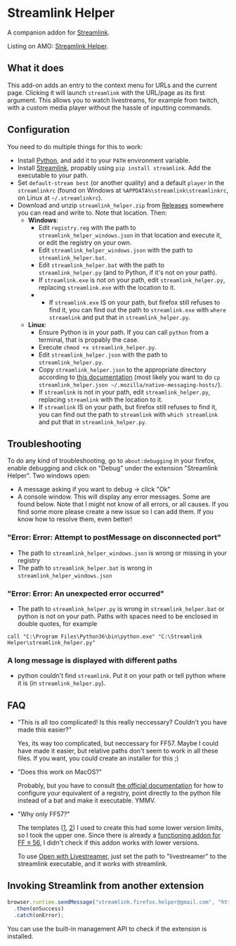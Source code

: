 # Streamlink Helper

A companion addon for [Streamlink](https://github.com/streamlink/streamlink).

Listing on AMO: [Streamlink Helper](https://addons.mozilla.org/en-US/firefox/addon/streamlink-helper/).

## What it does

This add-on adds an entry to the context menu for URLs and the current page. Clicking it will launch `streamlink` with the URL/page as its first argument.
This allows you to watch livestreams, for example from twitch, with a custom media player without the hassle of inputting commands.

## Configuration

You need to do multiple things for this to work:
- Install [Python](https://python.org), and add it to your `PATH` environment variable.
- Install [Streamlink](https://github.com/streamlink/streamlink), propably using `pip install streamlink`. Add the executable to your path.
- Set `default-stream best` (or another quality) and a default `player` in the `streamlinkrc` (found on Windows at `%APPDATA%\streamlink\streamlinkrc`, on Linux at `~/.streamlinkrc`).
- Download and unzip `streamlink_helper.zip` from [Releases](https://github.com/plneappl/streamlink_helper/releases) somewhere you can read and write to. Note that location. Then:
    - **Windows**:
        + Edit `registry.reg` with the path to `streamlink_helper_windows.json` in that location and execute it, or edit the registry on your own.
        + Edit `streamlink_helper_windows.json` with the path to `streamlink_helper.bat`.
        + Edit `streamlink_helper.bat` with the path to `streamlink_helper.py` (and to Python, if it's not on your path).
        + If `streamlink.exe` is not on your path, edit `streamlink_helper.py`, replacing `streamlink.exe` with the location to it.
        + + If `streamlink.exe` IS on your path, but firefox still refuses to find it, you can find out the path to `streamlink.exe` with `where streamlink` and put that in `streamlink_helper.py`.
    - **Linux**:
        + Ensure Python is in your path. If you can call `python` from a terminal, that is propably the case.
        + Execute `chmod +x streamlink_helper.py`.
        + Edit `streamlink_helper.json` with the path to `streamlink_helper.py`.
        + Copy `streamlink_helper.json` to the appropriate directory according to [this documentation](https://developer.mozilla.org/en-US/Add-ons/WebExtensions/Native_manifests#Linux) (most likely you want to do `cp streamlink_helper.json ~/.mozilla/native-messaging-hosts/`).
        + If `streamlink` is not in your path, edit `streamlink_helper.py`, replacing `streamlink` with the location to it.
        + If `streamlink` IS on your path, but firefox still refuses to find it, you can find out the path to `streamlink` with `which streamlink` and put that in `streamlink_helper.py`.

## Troubleshooting

To do any kind of troubleshooting, go to `about:debugging` in your firefox, enable debugging and click on "Debug" under the extension "Streamlink Helper".
Two windows open: 
- A message asking if you want to debug → click "Ok"
- A console window. This will display any error messages. Some are found below. Note that I might not know of all errors, or all causes. If you find some more please create a new issue so I can add them. If you know how to resolve them, even better!

### "Error: Error: Attempt to postMessage on disconnected port"
- The path to `streamlink_helper_windows.json` is wrong or missing in your registry
- The path to `streamlink_helper.bat` is wrong in `streamlink_helper_windows.json`

### "Error: Error: An unexpected error occurred"
- The path to `streamlink_helper.py` is wrong in `streamlink_helper.bat` or python is not on your path. Paths with spaces need to be enclosed in double quotes, for example

`call "C:\Program Files\Python36\bin\python.exe" "C:\Streamlink Helper\streamlink_helper.py"`

### A long message is displayed with different paths
- python couldn't find `streamlink`. Put it on your path or tell python where it is (in `streamlink_helper.py`).


## FAQ

- "This is all too complicated! Is this really neccessary? Couldn't you have made this easier?"

    Yes, its way too complicated, but neccessary for FF57. Maybe I could have made it easier, but relative paths don't seem to work in all these files. If you want, you could create an installer for this ;)

- "Does this work on MacOS?"

    Probably, but you have to consult [the official documentation](https://developer.mozilla.org/en-US/Add-ons/WebExtensions/Native_messaging) for how to configure your equivalent of a registry, point directly to the python file instead of a bat and make it executable. YMMV.

- "Why only FF57?"

    The templates ([1](https://github.com/mdn/webextensions-examples/tree/master/native-messaging/add-on), [2](https://github.com/mdn/webextensions-examples/tree/master/menu-demo)) I used to create this had some lower version limits, so I took the upper one. Since there is already a [functioning addon for FF ≤ 56](https://addons.mozilla.org/en-US/firefox/addon/open-livestreamer/), I didn't check if this addon works with lower versions.
    
    To use [Open with Livestreamer](https://addons.mozilla.org/en-US/firefox/addon/open-livestreamer/), just set the path to "livestreamer" to the streamlink executable, and it works with streamlink.

## Invoking Streamlink from another extension
```js
browser.runtime.sendMessage("streamlink.firefox.helper@gmail.com", "https://example.com/your/url/here")
  .then(onSuccess)
  .catch(onError);
```

You can use the built-in management API to check if the extension is installed.
